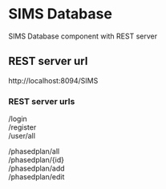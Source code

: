 # SIMS Database
SIMS Database component with REST server


## REST server url
http://localhost:8094/SIMS



### REST server urls
/login <br>
/register <br>
/user/all <br>

/phasedplan/all <br>
/phasedplan/{id} <br>
/phasedplan/add <br>
/phasedplan/edit <br>